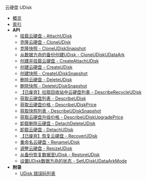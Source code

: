 <div class="sidebar_title icon__udisk">云硬盘 UDisk</div>

- [概览](api/udisk-api/README.md)
- [索引](api/udisk-api/index.md)
- **API**
    - [挂载云硬盘 - AttachUDisk](api/udisk-api/attach_udisk)
    - [克隆云硬盘 - CloneUDisk](api/udisk-api/clone_udisk)
    - [克隆快照 - CloneUDiskSnapshot](api/udisk-api/clone_udisk_snapshot)
    - [从数据方舟的备份创建UDisk - CloneUDiskUDataArk](api/udisk-api/clone_udisk_udataark)
    - [创建并挂载云硬盘 - CreateAttachUDisk](api/udisk-api/create_attach_udisk)
    - [创建云硬盘 - CreateUDisk](api/udisk-api/create_udisk)
    - [创建快照 - CreateUDiskSnapshot](api/udisk-api/create_udisk_snapshot)
    - [删除云硬盘 - DeleteUDisk](api/udisk-api/delete_udisk)
    - [删除快照 - DeleteUDiskSnapshot](api/udisk-api/delete_udisk_snapshot)
    - [【已废弃】拉取回收站中云硬盘列表 - DescribeRecycleUDisk](api/udisk-api/describe_recycle_udisk)
    - [获取云硬盘列表 - DescribeUDisk](api/udisk-api/describe_udisk)
    - [获取云硬盘价格 - DescribeUDiskPrice](api/udisk-api/describe_udisk_price)
    - [获取快照列表 - DescribeUDiskSnapshot](api/udisk-api/describe_udisk_snapshot)
    - [获取云硬盘升级价格 - DescribeUDiskUpgradePrice](api/udisk-api/describe_udisk_upgrade_price)
    - [卸载删除云硬盘 - DetachDeleteUDisk](api/udisk-api/detach_delete_udisk)
    - [卸载云硬盘 - DetachUDisk](api/udisk-api/detach_udisk)
    - [【已废弃】恢复云硬盘 - RecoverUDisk](api/udisk-api/recover_udisk)
    - [重命名云硬盘 - RenameUDisk](api/udisk-api/rename_udisk)
    - [调整云硬盘 - ResizeUDisk](api/udisk-api/resize_udisk)
    - [从备份恢复数据至UDisk - RestoreUDisk](api/udisk-api/restore_udisk)
    - [设置UDisk数据方舟的状态 - SetUDiskUDataArkMode](api/udisk-api/set_udisk_udataark_mode)
- **附录**
  - [UDisk 错误码列表](api/udisk-api/error_code)
